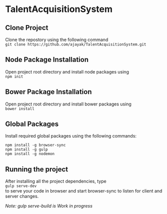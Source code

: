 # TalentAcquisitionSystem

## Clone Project
Clone the repostory using the following command  
`git clone https://github.com/ajayak/TalentAcquisitionSystem.git`

## Node Package Installation  
Open project root directory and install node packages using  
`npm init`

## Bower Package Installation  
Open project root directory and install bower packages using  
`bower install`

## Global Packages
Install required global packages using the following commands:

`npm install -g browser-sync`  
`npm install -g gulp`  
`npm install -g nodemon`  

## Running the project
After installing all the project dependencies, type  
`gulp serve-dev`  
to serve your code in browser and start browser-sync to listen for client and server changes.

*Note: gulp serve-build is Work in progress*